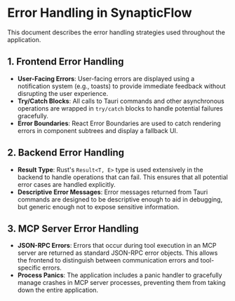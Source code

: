 # Error Handling in SynapticFlow

This document describes the error handling strategies used throughout the application.

## 1. Frontend Error Handling

- **User-Facing Errors**: User-facing errors are displayed using a notification system (e.g., toasts) to provide immediate feedback without disrupting the user experience.
- **Try/Catch Blocks**: All calls to Tauri commands and other asynchronous operations are wrapped in `try/catch` blocks to handle potential failures gracefully.
- **Error Boundaries**: React Error Boundaries are used to catch rendering errors in component subtrees and display a fallback UI.

## 2. Backend Error Handling

- **Result Type**: Rust's `Result<T, E>` type is used extensively in the backend to handle operations that can fail. This ensures that all potential error cases are handled explicitly.
- **Descriptive Error Messages**: Error messages returned from Tauri commands are designed to be descriptive enough to aid in debugging, but generic enough not to expose sensitive information.

## 3. MCP Server Error Handling

- **JSON-RPC Errors**: Errors that occur during tool execution in an MCP server are returned as standard JSON-RPC error objects. This allows the frontend to distinguish between communication errors and tool-specific errors.
- **Process Panics**: The application includes a panic handler to gracefully manage crashes in MCP server processes, preventing them from taking down the entire application.
